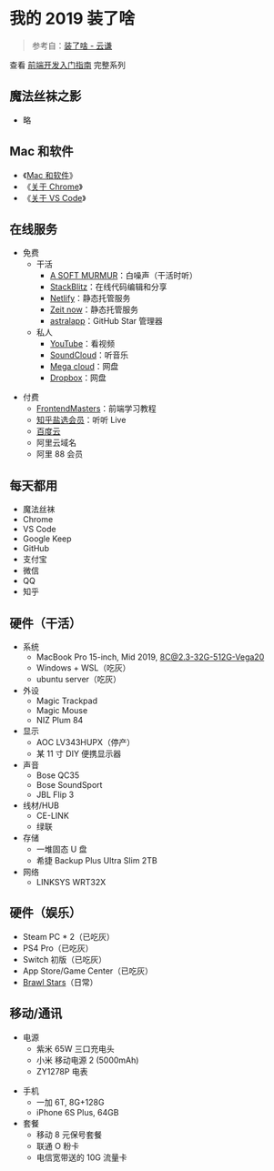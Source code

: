 # 我的 2019 装了啥

> 参考自：[装了啥 - 云谦](https://github.com/sorrycc/awesome-tools)

查看 [前端开发入门指南](./fe-development-cookbook.md) 完整系列

## 魔法丝袜之影

- 略

## Mac 和软件

- 《[Mac 和软件](./mac.md)》
- 《[关于 Chrome](./chrome.md)》
- 《[关于 VS Code](./vscode.md)》

## 在线服务

- 免费
  - 干活
    - [A SOFT MURMUR](https://asoftmurmur.com/)：白噪声（干活时听）
    - [StackBlitz](http://stackblitz.com/)：在线代码编辑和分享
    - [Netlify](https://www.netlify.com/)：静态托管服务
    - [Zeit now](https://zeit.co/)：静态托管服务
    - [astralapp](https://app.astralapp.com/dashboard)：GitHub Star 管理器
  - 私人
    - [YouTube](https://www.youtube.com/)：看视频
    - [SoundCloud](https://soundcloud.com/)：听音乐
    - [Mega cloud](https://mega.nz/)：网盘
    - [Dropbox](https://www.dropbox.com/)：网盘

* 付费
  - [FrontendMasters](https://frontendmasters.com/)：前端学习教程
  - [知乎盐选会员](https://www.zhihu.com/xen/market/vip-privileges)：听听 Live
  - [百度云](https://pan.baidu.com/)
  - 阿里云域名
  - 阿里 88 会员

## 每天都用

- 魔法丝袜
- Chrome
- VS Code
- Google Keep
- GitHub
- 支付宝
- 微信
- QQ
- 知乎

## 硬件（干活）

- 系统
  - MacBook Pro 15-inch, Mid 2019, 8C@2.3-32G-512G-Vega20
  - Windows + WSL（吃灰）
  - ubuntu server（吃灰）
- 外设
  - Magic Trackpad
  - Magic Mouse
  - NIZ Plum 84
- 显示
  - AOC LV343HUPX（停产）
  - 某 11 寸 DIY 便携显示器
- 声音
  - Bose QC35
  - Bose SoundSport
  - JBL Flip 3
- 线材/HUB
  - CE-LINK
  - 绿联
- 存储
  - 一堆固态 U 盘
  - 希捷 Backup Plus Ultra Slim 2TB
- 网络
  - LINKSYS WRT32X

## 硬件（娱乐）

- Steam PC \* 2（已吃灰）
- PS4 Pro（已吃灰）
- Switch 初版（已吃灰）
- App Store/Game Center（已吃灰）
- [Brawl Stars](https://supercell.com/en/games/brawlstars/)（日常）

## 移动/通讯

- 电源
  - 紫米 65W 三口充电头
  - 小米 移动电源 2 (5000mAh)
  - ZY1278P 电表

* 手机
  - 一加 6T, 8G+128G
  - iPhone 6S Plus, 64GB
* 套餐
  - 移动 8 元保号套餐
  - 联通 O 粉卡
  - 电信宽带送的 10G 流量卡
